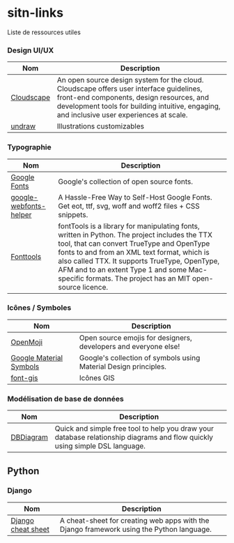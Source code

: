 # sitn-links
Liste de ressources utiles

### Design UI/UX

| Nom      | Description |
| ----------- | ----------- |
| [Cloudscape](https://cloudscape.design/) | An open source design system for the cloud. Cloudscape offers user interface guidelines, front-end components, design resources, and development tools for building intuitive, engaging, and inclusive user experiences at scale. |
|[undraw](https://undraw.co/illustrations)| Illustrations customizables |

### Typographie

| Nom      | Description |
| ----------- | ----------- |
| [Google Fonts](https://fonts.google.com/)   | Google's collection of open source fonts. |
| [google-webfonts-helper](https://gwfh.mranftl.com/fonts)   | A Hassle-Free Way to Self-Host Google Fonts. Get eot, ttf, svg, woff and woff2 files + CSS snippets. |
| [Fonttools](https://pypi.org/project/fonttools/)   | fontTools is a library for manipulating fonts, written in Python. The project includes the TTX tool, that can convert TrueType and OpenType fonts to and from an XML text format, which is also called TTX. It supports TrueType, OpenType, AFM and to an extent Type 1 and some Mac-specific formats. The project has an MIT open-source licence.|

### Icônes / Symboles

| Nom      | Description |
| ----------- | ----------- |
| [OpenMoji](https://openmoji.org/) | Open source emojis for designers, developers and everyone else! |
| [Google Material Symbols](https://fonts.google.com/icons?icon.set=Material+Symbols)   | Google's collection of symbols using Material Design principles. |
| [font-gis](https://viglino.github.io/font-gis/) | Icônes GIS |

### Modélisation de base de données
| Nom      | Description |
| ----------- | ----------- |
| [DBDiagram](https://dbdiagram.io/) | Quick and simple free tool to help you draw your database relationship diagrams and flow quickly using simple DSL language. |

## Python 

### Django
| Nom      | Description |
| ----------- | ----------- |
| [Django cheat sheet](https://github.com/lucrae/django-cheat-sheet) | A cheat-sheet for creating web apps with the Django framework using the Python language. |


